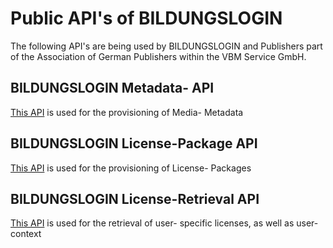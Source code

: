 # Public API's of BILDUNGSLOGIN

The following API's are being used by BILDUNGSLOGIN and Publishers part of the Association of German Publishers within the VBM Service GmbH.


## BILDUNGSLOGIN Metadata- API

[This API](bilo-licensepackage.json) is used for the provisioning of Media- Metadata


## BILDUNGSLOGIN License-Package API

[This API](bilo-media.json) is used for the provisioning of License- Packages


## BILDUNGSLOGIN License-Retrieval API

[This API](bilo-licenseretrieval_v1.json) is used for the retrieval of user- specific licenses, as well as user- context

